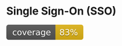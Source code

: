 # Single Sign-On (SSO)

![coverage](https://raw.githubusercontent.com/alnovi/sso/badges/.badges/master/coverage.svg)
